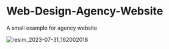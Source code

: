 # Web-Design-Agency-Website
A small example for agency website

![resim_2023-07-31_162002018](https://github.com/berkantkarakayis/Web-Design-Agency-Website/assets/102322084/e260b6cb-a867-4095-9cc3-b68bc33f4b8f)
